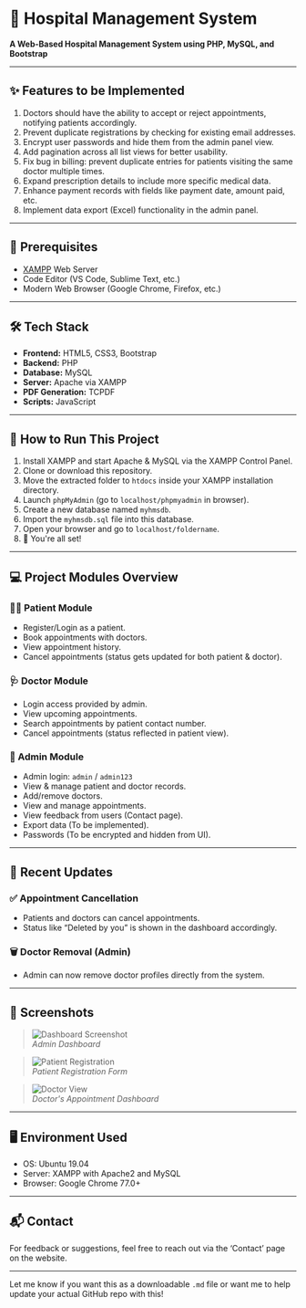 # 🏥 Hospital Management System  
**A Web-Based Hospital Management System using PHP, MySQL, and Bootstrap**

---

## ✨ Features to be Implemented

1. Doctors should have the ability to accept or reject appointments, notifying patients accordingly.
2. Prevent duplicate registrations by checking for existing email addresses.
3. Encrypt user passwords and hide them from the admin panel view.
4. Add pagination across all list views for better usability.
5. Fix bug in billing: prevent duplicate entries for patients visiting the same doctor multiple times.
6. Expand prescription details to include more specific medical data.
7. Enhance payment records with fields like payment date, amount paid, etc.
8. Implement data export (Excel) functionality in the admin panel.

---

## 🧰 Prerequisites

- [XAMPP](https://www.apachefriends.org/index.html) Web Server
- Code Editor (VS Code, Sublime Text, etc.)
- Modern Web Browser (Google Chrome, Firefox, etc.)

---

## 🛠️ Tech Stack

- **Frontend:** HTML5, CSS3, Bootstrap  
- **Backend:** PHP  
- **Database:** MySQL  
- **Server:** Apache via XAMPP  
- **PDF Generation:** TCPDF  
- **Scripts:** JavaScript  

---

## 🚀 How to Run This Project

1. Install XAMPP and start Apache & MySQL via the XAMPP Control Panel.
2. Clone or download this repository.
3. Move the extracted folder to `htdocs` inside your XAMPP installation directory.
4. Launch `phpMyAdmin` (go to `localhost/phpmyadmin` in browser).
5. Create a new database named `myhmsdb`.
6. Import the `myhmsdb.sql` file into this database.
7. Open your browser and go to `localhost/foldername`.
8. 🎉 You're all set!

---

## 💻 Project Modules Overview

### 👨‍⚕️ Patient Module

- Register/Login as a patient.
- Book appointments with doctors.
- View appointment history.
- Cancel appointments (status gets updated for both patient & doctor).

### 🩺 Doctor Module

- Login access provided by admin.
- View upcoming appointments.
- Search appointments by patient contact number.
- Cancel appointments (status reflected in patient view).

### 🔐 Admin Module

- Admin login: `admin` / `admin123`
- View & manage patient and doctor records.
- Add/remove doctors.
- View and manage appointments.
- View feedback from users (Contact page).
- Export data (To be implemented).
- Passwords (To be encrypted and hidden from UI).

---

## 🔄 Recent Updates

### ✅ Appointment Cancellation

- Patients and doctors can cancel appointments.
- Status like “Deleted by you” is shown in the dashboard accordingly.

### 🗑️ Doctor Removal (Admin)

- Admin can now remove doctor profiles directly from the system.

---

## 📸 Screenshots

> ![Dashboard Screenshot](https://user-images.githubusercontent.com/36665975/66570841-03032f80-eb8c-11e9-9cfc-62b6b869c918.png)  
> *Admin Dashboard*

> ![Patient Registration](https://user-images.githubusercontent.com/36665975/66570027-5b393200-eb8a-11e9-9e97-088630b5e583.png)  
> *Patient Registration Form*

> ![Doctor View](https://user-images.githubusercontent.com/36665975/66570704-be779400-eb8b-11e9-92ae-21d8e0e4aba4.png)  
> *Doctor's Appointment Dashboard*

---

## 🖥️ Environment Used

- OS: Ubuntu 19.04
- Server: XAMPP with Apache2 and MySQL
- Browser: Google Chrome 77.0+

---

## 📬 Contact

For feedback or suggestions, feel free to reach out via the ‘Contact’ page on the website.

---

Let me know if you want this as a downloadable `.md` file or want me to help update your actual GitHub repo with this!
